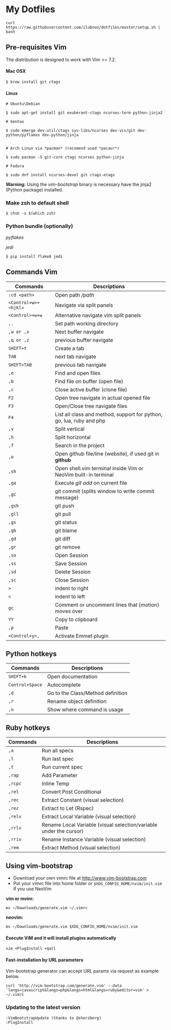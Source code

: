 My Dotfiles
===================


	curl https://raw.githubusercontent.com/ilubnon/dotfiles/master/setup.sh | bash


## Pre-requisites Vim

The distribution is designed to work with Vim >= 7.2.

#### Mac OSX

	$ brew install git ctags

#### Linux


  	# Ubuntu\Debian

	$ sudo apt-get install git exuberant-ctags ncurses-term python-jinja2

	# Gentoo

	$ sudo emerge dev-util/ctags sys-libs/ncurses dev-vcs/git dev-python/pyflakes dev-python/jinja


	# Arch Linux via *pacman* (recomend used *pacaur*)

	$ sudo pacman -S git-core ctags ncurses python-jinja

	# Fedora

	$ sudo dnf install ncurses-devel git ctags-etags


**Warning:** Using the *vim-bootstrap* binary is necessary have the jinja2 (Python package) installed.

### Make zsh to default shell


    $ chsh -s $(which zsh)


### Python bundle (optionally)

*pyflakes*

*jedi*

	$ pip install flake8 jedi

## Commands Vim

Commands | Descriptions
--- | ---
`:cd <path>` | Open path */path*
`<Control+w>+<hjkl>` | Navigate via split panels
`<Control>+w+w` | Alternative navigate vim split panels
`,.` | Set path working directory
`,w or ,x` | Next buffer navigate
`,q or ,z` | previous buffer navigate
`SHIFT+t` | Create a tab
`TAB` | next tab navigate
`SHIFT+TAB` | previous tab navigate
`,e` | Find and open files
`,b` | Find file on buffer (open file)
`,c` | Close active buffer (clone file)
`F2`  | Open tree navigate in actual opened file
`F3`  | Open/Close tree navigate files
`F4` | List all class and method, support for python, go, lua, ruby and php
`,v` | Split vertical
`,h` | Split horizontal
`,f` | Search in the project
`,o` | Open github file/line (website), if used git in **github**
`,sh` | Open shell.vim terminal inside Vim or NeoVim built-in terminal
`,ga` | Execute *git add* on current file
`,gc` | git commit (splits window to write commit message)
`,gsh` | git push
`,gll` | git pull
`,gs` | git status
`,gb` | git blame
`,gd` | git diff
`,gr` | git remove
`,so` | Open Session
`,ss` | Save Session
`,sd` | Delete Session
`,sc` | Close Session
`>` | indent to right
`<` | indent to left
`gc` | Comment or uncomment lines that {motion} moves over
`YY` | Copy to clipboard
`,p` | Paste
`<Control+y>,` | Activate Emmet plugin

## Python hotkeys

Commands | Descriptions
--- | ---
`SHIFT+k` | Open documentation
`Control+Space` | Autocomplete
`,d` | Go to the Class/Method definition
`,r` | Rename object definition
`,n` | Show where command is usage

## Ruby hotkeys
Commands | Descriptions
    ------- | -------
`,a`        | Run all specs
`,l`        | Run last spec
`,t`        | Run current spec
`,rap`        | Add Parameter
`,rcpc`     | Inline Temp
`,rel`        | Convert Post Conditional
`,rec`        | Extract Constant          (visual selection)
`,rec`       | Extract to Let (Rspec)
`,relv`     | Extract Local Variable    (visual selection)
`,rrlv`     | Rename Local Variable     (visual selection/variable under the cursor)
`,rriv`     | Rename Instance Variable  (visual selection)
`,rem`      | Extract Method            (visual selection)

## Using vim-bootstrap 

* Download your own vimrc file at http://www.vim-bootstrap.com
* Put your vimrc file into home folder or `$XDG_CONFIG_HOME/nvim/init.vim` if you use NeoVim

**vim or mvim:**

	mv ~/Downloads/generate.vim ~/.vimrc

**neovim:**

	mv ~/Downloads/generate.vim $XDG_CONFIG_HOME/nvim/init.vim

#### Execute ViM and it will install plugins automatically

	vim +PlugInstall +qall

#### Fast-installation by URL parameters

Vim-bootstrap generator can accept URL params via request as example below.

    curl 'http://vim-bootstrap.com/generate.vim' --data 'langs=javascript&langs=php&langs=html&langs=ruby&editor=vim' > ~/.vimrc


### Updating to the latest version

    :VimBootstrapUpdate (thanks to @sherzberg)
    :PlugInstall

